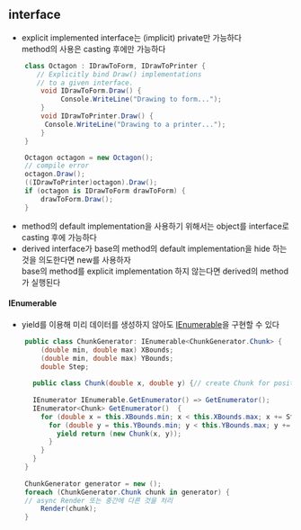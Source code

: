 ## interface
- explicit implemented interface는 (implicit) private만 가능하다   
		method의 사용은 casting 후에만 가능하다   
```C#
	class Octagon : IDrawToForm, IDrawToPrinter {
	   // Explicitly bind Draw() implementations
	   // to a given interface.
		void IDrawToForm.Draw() {
			 Console.WriteLine("Drawing to form...");
		}
		void IDrawToPrinter.Draw() {
		 Console.WriteLine("Drawing to a printer...");
		}
	}

	Octagon octagon = new Octagon();
	// compile error
	octagon.Draw();
	((IDrawToPrinter)octagon).Draw();
	if (octagon is IDrawToForm drawToForm) {
		drawToForm.Draw();
	}
```
- method의 default implementation을 사용하기 위해서는 object를 interface로 casting 후에 가능하다    
- derived interface가 base의 method의 default implementation을 hide 하는 것을 의도한다면 new를 사용하자   
  base의 method를 explicit implementation 하지 않는다면 derived의 method가 실행된다   
#### IEnumerable   
- yield를 이용해 미리 데이터를 생성하지 않아도 [IEnumerable](https://learn.microsoft.com/en-us/dotnet/api/system.collections.ienumerable?view=net-9.0)을 구현할 수 있다   
```C#
	public class ChunkGenerator: IEnumerable<ChunkGenerator.Chunk> {
		(double min, double max) XBounds;
		(double min, double max) YBounds;
		double Step;
		
	  public class Chunk(double x, double y) {// create Chunk for position}
	
	  IEnumerator IEnumerable.GetEnumerator() => GetEnumerator();
	  IEnumerator<Chunk> GetEnumerator()  {
	    for (double x = this.XBounds.min; x < this.XBounds.max; x += Step) {
	      for (double y = this.YBounds.min; y < this.YBounds.max; y += Step) {
	        yield return (new Chunk(x, y));
	      }
	    }
	  }
	}
	
	ChunkGenerator generator = new ();
	foreach (ChunkGenerator.Chunk chunk in generator) {
	// async Render 또는 중간에 다른 것을 처리
		Render(chunk);
	}
```
